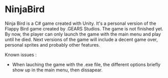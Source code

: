NinjaBird
=========

Ninja Bird is a C# game created with Unity. It's a personal version of the Flappy Bird game created by .GEARS Studios.
The game is not finished yet. By now, the player can only launch the game with the main menu and play until he died. Next versions of the game will include a decent game over, personal sprites and probably other features.

Known issues :

- When lauching the game with the .exe file, the different options briefly show up in the main menu, then dissapear.
